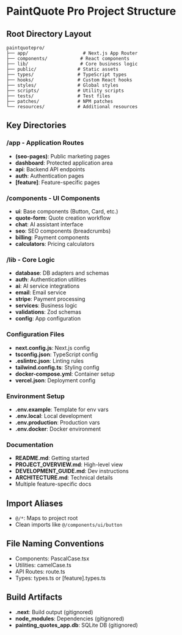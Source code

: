 # PaintQuote Pro Project Structure

## Root Directory Layout
```
paintquotepro/
├── app/                    # Next.js App Router
├── components/            # React components
├── lib/                   # Core business logic
├── public/               # Static assets
├── types/                # TypeScript types
├── hooks/                # Custom React hooks
├── styles/               # Global styles
├── scripts/              # Utility scripts
├── tests/                # Test files
├── patches/              # NPM patches
└── resources/            # Additional resources
```

## Key Directories

### /app - Application Routes
- **(seo-pages)**: Public marketing pages
- **dashboard**: Protected application area
- **api**: Backend API endpoints
- **auth**: Authentication pages
- **[feature]**: Feature-specific pages

### /components - UI Components
- **ui**: Base components (Button, Card, etc.)
- **quote-form**: Quote creation workflow
- **chat**: AI assistant interface
- **seo**: SEO components (breadcrumbs)
- **billing**: Payment components
- **calculators**: Pricing calculators

### /lib - Core Logic
- **database**: DB adapters and schemas
- **auth**: Authentication utilities
- **ai**: AI service integrations
- **email**: Email service
- **stripe**: Payment processing
- **services**: Business logic
- **validations**: Zod schemas
- **config**: App configuration

### Configuration Files
- **next.config.js**: Next.js config
- **tsconfig.json**: TypeScript config
- **.eslintrc.json**: Linting rules
- **tailwind.config.ts**: Styling config
- **docker-compose.yml**: Container setup
- **vercel.json**: Deployment config

### Environment Setup
- **.env.example**: Template for env vars
- **.env.local**: Local development
- **.env.production**: Production vars
- **.env.docker**: Docker environment

### Documentation
- **README.md**: Getting started
- **PROJECT_OVERVIEW.md**: High-level view
- **DEVELOPMENT_GUIDE.md**: Dev instructions
- **ARCHITECTURE.md**: Technical details
- Multiple feature-specific docs

## Import Aliases
- `@/*`: Maps to project root
- Clean imports like `@/components/ui/button`

## File Naming Conventions
- Components: PascalCase.tsx
- Utilities: camelCase.ts
- API Routes: route.ts
- Types: types.ts or [feature].types.ts

## Build Artifacts
- **.next**: Build output (gitignored)
- **node_modules**: Dependencies (gitignored)
- **painting_quotes_app.db**: SQLite DB (gitignored)